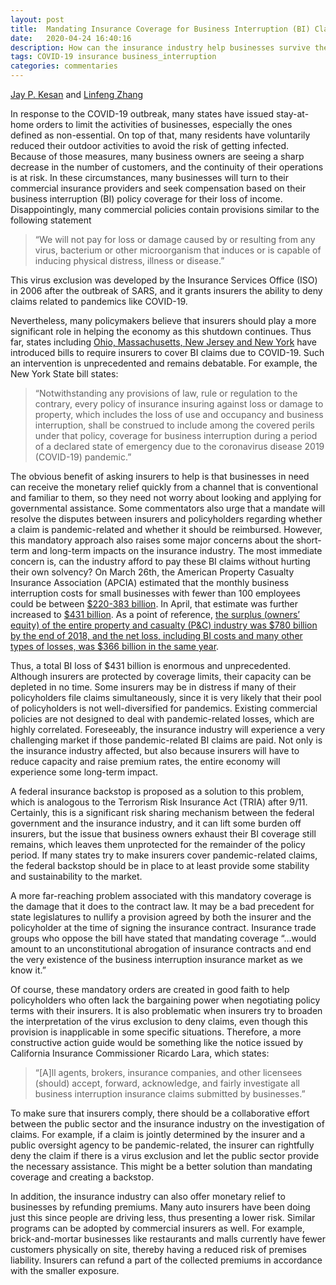 ```yaml
---
layout: post
title:  Mandating Insurance Coverage for Business Interruption (BI) Claims in the COVID-19 Era
date:   2020-04-24 16:40:16
description: How can the insurance industry help businesses survive the COVID-19 era? 
tags: COVID-19 insurance business_interruption
categories: commentaries
---
```

<p><a href="https://jaykesan.com/">Jay P. Kesan</a> and <a href="https://www.linfengzhang.com">Linfeng Zhang</a></p>
<p>In response to the COVID-19 outbreak, many states have issued stay-at-home orders to limit the activities of businesses, especially the ones defined as non-essential.  On top of that, many residents have voluntarily reduced their outdoor activities to avoid the risk of getting infected.  Because of those measures, many business owners are seeing a sharp decrease in the number of customers, and the continuity of their operations is at risk.
In these circumstances, many businesses will turn to their commercial insurance providers and seek compensation based on their business interruption (BI) policy coverage for their loss of income.  Disappointingly, many commercial policies contain provisions similar to the following statement</p>
<blockquote>
<p>“We will not pay for loss or damage caused by or resulting from any virus, bacterium or other microorganism that induces or is capable of inducing physical distress, illness or disease.”</p>
</blockquote>
<p>This virus exclusion was developed by the Insurance Services Office (ISO) in 2006 after the outbreak of SARS, and it grants insurers the ability to deny claims related to pandemics like COVID-19.</p>
<p>Nevertheless, many policymakers believe that insurers should play a more significant role in helping the economy as this shutdown continues.  Thus far, states including <a href="https://www.businessinsurance.com/article/00010101/NEWS06/912333772/NY-introduces-bill-on-pandemic-related-business-interruption-claims">Ohio, Massachusetts, New Jersey and New York</a> have introduced bills to require insurers to cover BI claims due to COVID-19.  Such an intervention is unprecedented and remains debatable.  For example, the New York State bill states:</p>
<blockquote>
<p>“Notwithstanding any provisions of law, rule or regulation to the contrary, every policy of insurance insuring against loss or damage to property, which includes the loss of use and occupancy and business interruption, shall be construed to include among the covered perils under that policy, coverage for business interruption during a period of a declared state of emergency due to the coronavirus disease 2019 (COVID-19) pandemic.”</p>
</blockquote>
<p>The obvious benefit of asking insurers to help is that businesses in need can receive the monetary relief quickly from a channel that is conventional and familiar to them, so they need not worry about looking and applying for governmental assistance.  Some commentators also urge that a mandate will resolve the disputes between insurers and policyholders regarding whether a claim is pandemic-related and whether it should be reimbursed.
However, this mandatory approach also raises some major concerns about the short-term and long-term impacts on the insurance industry.  The most immediate concern is, can the industry afford to pay these BI claims without hurting their own solvency?  On March 26th, the American Property Casualty Insurance Association (APCIA) estimated that the monthly business interruption costs for small businesses with fewer than 100 employees could be between <a href="https://insurancenewsnet.com/oarticle/american-property-casualty-insurance-association-insurance-perspective-on-covid-19#.XpumGK6SmMo">$220-383 billion</a>. In April, that estimate was further increased to <a href="https://www.insurancebusinessmag.com/us/news/breaking-news/american-property-casualty-insurance-association-reveals-coronavirus-focus-217761.aspx">$431 billion</a>.  As a point of reference, <a href="https://www.naic.org/documents/topic_insurance_industry_snapshots_2018_annual_property_casualty_analysis_report.pdf">the surplus (owners’ equity) of the entire property and casualty (P&amp;C) industry was $780 billion by the end of 2018, and the net loss, including BI costs and many other types of losses, was $366 billion in the same year</a>.</p>
<p>Thus, a total BI loss of $431 billion is enormous and unprecedented.  Although insurers are protected by coverage limits, their capacity can be depleted in no time.  Some insurers may be in distress if many of their policyholders file claims simultaneously, since it is very likely that their pool of policyholders is not well-diversified for pandemics.  Existing commercial policies are not designed to deal with pandemic-related losses, which are highly correlated.  Foreseeably, the insurance industry will experience a very challenging market if those pandemic-related BI claims are paid.  Not only is the insurance industry affected, but also because insurers will have to reduce capacity and raise premium rates, the entire economy will experience some long-term impact.</p>
<p>A federal insurance backstop is proposed as a solution to this problem, which is analogous to the Terrorism Risk Insurance Act (TRIA) after 9/11.  Certainly, this is a significant risk sharing mechanism between the federal government and the insurance industry, and it can lift some burden off insurers, but the issue that business owners exhaust their BI coverage still remains, which leaves them unprotected for the remainder of the policy period.  If many states try to make insurers cover pandemic-related claims, the federal backstop should be in place to at least provide some stability and sustainability to the market.</p>
<p>A more far-reaching problem associated with this mandatory coverage is the damage that it does to the contract law.  It may be a bad precedent for state legislatures to nullify a provision agreed by both the insurer and the policyholder at the time of signing the insurance contract.  Insurance trade groups who oppose the bill have stated that mandating coverage “…would amount to an unconstitutional abrogation of insurance contracts and end the very existence of the business interruption insurance market as we know it.”</p>
<p>Of course, these mandatory orders are created in good faith to help policyholders who often lack the bargaining power when negotiating policy terms with their insurers.  It is also problematic when insurers try to broaden the interpretation of the virus exclusion to deny claims, even though this provision is inapplicable in some specific situations.  Therefore, a more constructive action guide would be something like the notice issued by California Insurance Commissioner Ricardo Lara, which states:</p>
<blockquote>
<p>“[A]ll agents, brokers, insurance companies, and other licensees (should) accept, forward, acknowledge, and fairly investigate all business interruption insurance claims submitted by businesses.”</p>
</blockquote>
<p>To make sure that insurers comply, there should be a collaborative effort between the public sector and the insurance industry on the investigation of claims.  For example, if a claim is jointly determined by the insurer and a public oversight agency to be pandemic-related, the insurer can rightfully deny the claim if there is a virus exclusion and let the public sector provide the necessary assistance.  This might be a better solution than mandating coverage and creating a backstop.</p>
<p>In addition, the insurance industry can also offer monetary relief to businesses by refunding premiums.  Many auto insurers have been doing just this since people are driving less, thus presenting a lower risk.  Similar programs can be adopted by commercial insurers as well.  For example, brick-and-mortar businesses like restaurants and malls currently have fewer customers physically on site, thereby having a reduced risk of premises liability.  Insurers can refund a part of the collected premiums in accordance with the smaller exposure.</p>
